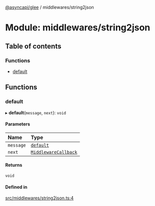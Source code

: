 [@asyncapi/glee](../README.md) / middlewares/string2json

# Module: middlewares/string2json

## Table of contents

### Functions

- [default](middlewares_string2json.md#default)

## Functions

### default

▸ **default**(`message`, `next`): `void`

#### Parameters

| Name | Type |
| :------ | :------ |
| `message` | [`default`](../classes/lib_message.default.md) |
| `next` | [`MiddlewareCallback`](middlewares.md#middlewarecallback) |

#### Returns

`void`

#### Defined in

[src/middlewares/string2json.ts:4](https://github.com/asyncapi/glee/blob/0bd3a0d/src/middlewares/string2json.ts#L4)
